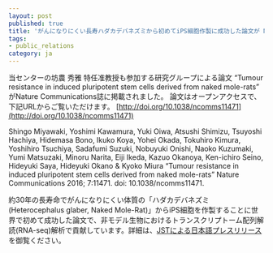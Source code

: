 ```yaml
---
layout: post
published: true
title: 'がんになりにくい長寿ハダカデバネズミから初めてiPS細胞作製に成功した論文が Nature Communications誌に掲載されました'
tags:
- public_relations
category: ja
---
```

当センターの坊農 秀雅 特任准教授も参加する研究グループによる論文 “Tumour resistance in induced pluripotent stem cells derived from naked mole-rats” がNature Communications誌に掲載されました。
論文はオープンアクセスで、下記URLからご覧いただけます。
[http://doi.org/10.1038/ncomms11471](http://doi.org/10.1038/ncomms11471)
 
Shingo Miyawaki, Yoshimi Kawamura, Yuki Oiwa, Atsushi Shimizu, Tsuyoshi Hachiya, Hidemasa Bono, Ikuko Koya, Yohei Okada, Tokuhiro Kimura, Yoshihiro Tsuchiya, Sadafumi Suzuki, Nobuyuki Onishi, Naoko Kuzumaki, Yumi Matsuzaki, Minoru Narita, Eiji Ikeda, Kazuo Okanoya, Ken-ichiro Seino, Hideyuki Saya, Hideyuki Okano & Kyoko Miura
“Tumour resistance in induced pluripotent stem cells derived from naked mole-rats”
Nature Communications 2016; 7:11471.
doi: 10.1038/ncomms11471.
 
約30年の長寿命でがんになりにくい体質の「ハダカデバネズミ(Heterocephalus glaber, Naked Mole-Rat)」からiPS細胞を作製することに世界で初めて成功した論文で、非モデル生物におけるトランスクリプトーム配列解読(RNA-seq)解析で貢献しています。詳細は、[JSTによる日本語プレスリリース](http://www.jst.go.jp/pr/announce/20160510/index.html)を御覧ください。